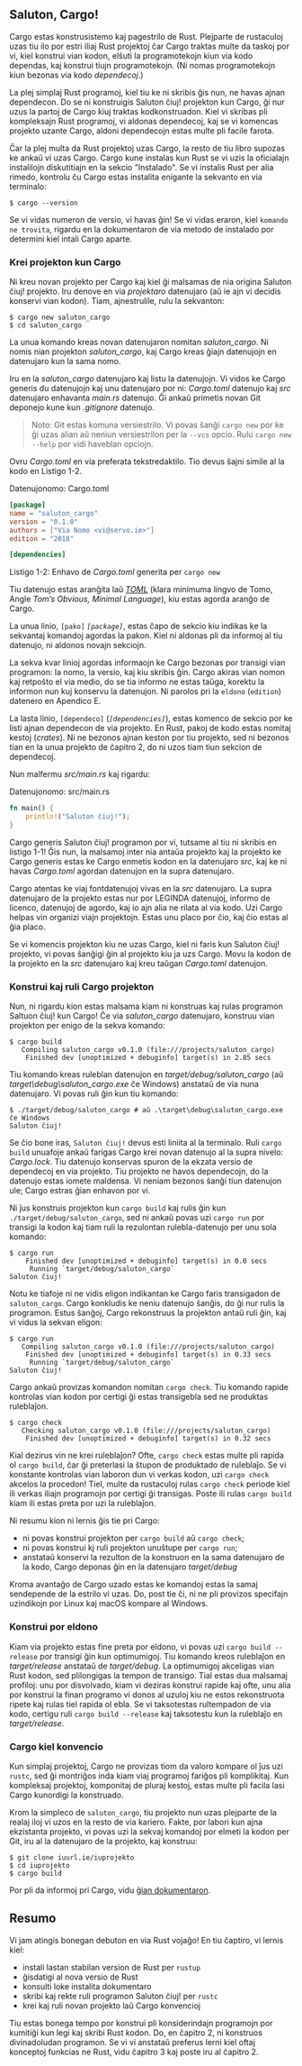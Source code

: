 ## Saluton, Cargo!

Cargo estas konstrusistemo kaj pagestrilo de Rust. Plejparte de rustaculoj uzas
tiu ilo por estri iliaj Rust projektoj ĉar Cargo traktas multe da taskoj por vi,
kiel konstrui vian kodon, elŝuti la programotekojn kiun via kodo dependas, kaj
konstrui tiujn programotekojn. (Ni nomas programotekojn kiun bezonas via kodo
*dependecoj*.)

La plej simplaj Rust programoj, kiel tiu ke ni skribis ĝis nun, ne havas ajnan
dependecon. Do se ni konstruigis Saluton ĉiuj! projekton kun Cargo, ĝi nur uzus
la partoj de Cargo kiuj traktas kodkonstruadon. Kiel vi skribas pli kompleksajn
Rust programoj, vi aldonas dependecoj, kaj se vi komencas projekto uzante Cargo,
aldoni dependecojn estas multe pli facile farota.

Ĉar la plej multa da Rust projektoj uzas Cargo, la resto de tiu libro supozas ke
ankaŭ vi uzas Cargo. Cargo kune instalas kun Rust se vi uzis la oficialajn
instalilojn diskutitiajn en la sekcio "Instalado". Se vi instalis Rust per alia
rimedo, kontrolu ĉu Cargo estas instalita enigante la sekvanto en via terminalo:

```text
$ cargo --version
```

Se vi vidas numeron de versio, vi havas ĝin! Se vi vidas eraron, kiel `komando ne
trovita`, rigardu en la dokumentaron de via metodo de instalado por determini
kiel intali Cargo aparte.

### Krei projekton kun Cargo

Ni kreu novan projekto per Cargo kaj kiel ĝi malsamas de nia origina
Saluton ĉiuj! projekto. Iru denove en via *projektaro* datenujaro (aŭ ie ajn vi
decidis konservi vian kodon). Tiam, ajnestrulile, rulu la sekvanton:

```text
$ cargo new saluton_cargo
$ cd saluton_cargo
```

La unua komando kreas novan datenujaron nomitan *saluton_cargo*. Ni nomis nian
projekton *saluton_cargo*, kaj Cargo kreas ĝiajn datenujojn en datenujaro kun la
sama nomo.

Iru en la *saluton_cargo* datenujaro kaj listu la datenujojn. Vi vidos ke Cargo
generis du datenujojn kaj unu datenujaro por ni: *Cargo.toml* datenujo kaj
*src* datenujaro enhavanta *main.rs* datenujo. Ĝi ankaŭ primetis novan Git
deponejo kune kun *.gitignore* datenujo.

> Noto: Git estas komuna versiestrilo. Vi povas ŝanĝi `cargo new` por ke ĝi uzas
> alian aŭ neniun versiestrilon per la `--vcs` opcio. Rulu `cargo new --help`
> por vidi haveblan opciojn.

Ovru *Cargo.toml* en via preferata tekstredaktilo. Tio devus ŝajni simile al la
kodo en Listigo 1-2.

<span class="filename">Datenujonomo: Cargo.toml</span>

```toml
[package]
name = "saluton_cargo"
version = "0.1.0"
authors = ["Via Nomo <vi@servo.ie>"]
edition = "2018"

[dependencies]
```

<span class="caption">Listigo 1-2: Enhavo de *Cargo.toml* generita per `cargo
new`</span>

Tiu datenujo estas aranĝita laŭ [*TOML*][toml]<!-- ignoru --> (klara minimuma
lingvo de Tomo, Angle *Tom’s Obvious, Minimal Language*), kiu estas agorda
aranĝo de Cargo.

[toml]: https://github.com/toml-lang/toml

La unua linio, `[pako]` *`[package]`*, estas ĉapo de sekcio kiu indikas ke la
sekvantaj komandoj agordas la pakon. Kiel ni aldonas pli da informoj al tiu
datenujo, ni aldonos novajn sekciojn.

La sekva kvar linioj agordas informaojn ke Cargo bezonas por transigi vian
programon: la nomo, la versio, kaj kiu skribis ĝin. Cargo akiras vian nomon kaj
retpoŝto el via medio, do se tia informo ne estas taŭga, korektu la informon nun
kuj konservu la datenujon. Ni parolos pri la `eldono` (`edition`) datenero en
Apendico E.

La lasta linio, `[dependeco]` (*`[dependencies]`*), estas komenco de sekcio por
ke listi ajnan dependecon de via projekto. En Rust, pakoj de kodo estas nomitaj
kestoj (*crates*). Ni ne bezonos ajnan keston por tiu projekto, sed ni bezonos
tian en la unua projekto de ĉapitro 2, do ni uzos tiam tiun sekcion de
dependecoj.

Nun malfermu *src/main.rs* kaj rigardu:

<span class="filename">Datenujonomo: src/main.rs</span>

```rust
fn main() {
    println!("Saluton ĉiuj!");
}
```

Cargo generis Saluton ĉiuj! programon por vi, tutsame al tiu ni skribis en
listigo 1-1! Ĝis nun, la malsamoj inter nia antaŭa projekto kaj la projekto ke
Cargo generis estas ke Cargo enmetis kodon en la datenujaro *src*, kaj ke ni
havas *Cargo.toml* agordan datenujon en la supra datenujaro.

Cargo atentas ke viaj fontdatenujoj vivas en la *src* datenujaro. La
supra datenujaro de la projekto estas nur por LEGINDA datenujoj, informo de
licenco, datenujoj de agordo, kaj io ajn alia ne rilata al via kodo. Uzi Cargo
helpas vin organizi viajn projektojn. Estas unu placo por ĉio, kaj ĉio estas al
ĝia placo.

Se vi komencis projekton kiu ne uzas Cargo, kiel ni faris kun Saluton ĉiuj!
projekto, vi povas ŝanĝigi ĝin al projekto kiu ja uzs Cargo. Movu la kodon de la
projekto en la *src* datenujaro kaj kreu taŭgan *Cargo.toml* datenujon.
### Konstrui kaj ruli Cargo projekton

Nun, ni rigardu kion estas malsama kiam ni konstruas kaj rulas programon
Saltuon ĉiuj! kun Cargo! Ĉe via *saluton_cargo* datenujaro, konstruu vian
projekton per enigo de la sekva komando:

```text
$ cargo build
   Compiling saluton_cargo v0.1.0 (file:///projects/saluton_cargo)
    Finished dev [unoptimized + debuginfo] target(s) in 2.85 secs
```

Tiu komando kreas ruleblan datenujon en *target/debug/saluton_cargo* (aŭ
*target\debug\saluton_cargo.exe* ĉe Windows) anstataŭ de via nuna datenujaro.
Vi povas ruli ĝin kun tiu komando:

```text
$ ./target/debug/saluton_cargo # aŭ .\target\debug\saluton_cargo.exe ĉe Windows
Saluton ĉiuj!
```

Se ĉio bone iras, `Saluton ĉiuj!` devus esti liniita al la terminalo. Ruli
`cargo build` unuafoje ankaŭ farigas Cargo krei novan datenujo al la supra
nivelo: *Cargo.lock*. Tiu datenujo konservas spuron de la ekzata versio de
dependecoj en via projekto. Tiu projekto ne havos dependecojn, do la datenujo
estas iomete maldensa. Vi neniam bezonos ŝanĝi tiun datenujon ule; Cargo estras
ĝian enhavon por vi.

Ni ĵus konstruis projekton kun `cargo build` kaj rulis ĝin kun
`./target/debug/saluton_cargo`, sed ni ankaŭ povas uzi `cargo run` por transigi
la kodon kaj tiam ruli la rezulontan rulebla-datenujo per unu sola komando:

```text
$ cargo run
    Finished dev [unoptimized + debuginfo] target(s) in 0.0 secs
     Running `target/debug/saluton_cargo`
Saluton ĉiuj!
```

Notu ke tiafoje ni ne vidis eligon indikantan ke Cargo faris transigadon de
`saluton_cargo`. Cargo konkludis ke neniu datenujo ŝanĝis, do ĝi nur rulis la
programon. Estus ŝanĝoj, Cargo rekonstruus la projekton antaŭ ruli ĝin, kaj vi
vidus la sekvan eligon:

```text
$ cargo run
   Compiling saluton_cargo v0.1.0 (file:///projects/saluton_cargo)
    Finished dev [unoptimized + debuginfo] target(s) in 0.33 secs
     Running `target/debug/saluton_cargo`
Saluton ĉiuj!
```
Cargo ankaŭ provizas komandon nomitan `cargo check`. Tiu komando rapide kontrolas
vian kodon por certigi ĝi estas transigebla sed ne produktas ruleblaĵon.

```text
$ cargo check
   Checking saluton_cargo v0.1.0 (file:///projects/saluton_cargo)
    Finished dev [unoptimized + debuginfo] target(s) in 0.32 secs
```

Kial dezirus vin ne krei ruleblaĵon? Ofte, `cargo check` estas multe pli rapida
ol `cargo build`, ĉar ĝi preterlasi la ŝtupon de produktado de ruleblaĵo. Se vi
konstante kontrolas vian laboron dun vi verkas kodon, uzi `cargo check` akcelos
la procedon! Tiel, multe da rustaculoj rulas `cargo check` periode kiel ili
verkas iliajn programojn por certigi ĝi transigas. Poste ili rulas `cargo build`
kiam ili estas preta por uzi la ruleblaĵon.

Ni resumu kion ni lernis ĝis tie pri Cargo:
* ni povas konstrui projekton per `cargo build` aŭ `cargo check`;
* ni povas konstrui kj ruli projekton unuŝtupe per `cargo run`;
* anstataŭ konservi la rezulton de la konstruon en la sama datenujaro de la
  kodo, Cargo deponas ĝin en la datenujaro *target/debug*

Kroma avantaĝo de Cargo uzado estas ke komandoj estas la samaj sendepende de la
estrilo vi uzas. Do, post tie ĉi, ni ne pli provizos specifajn uzindikojn por
Linux kaj macOS kompare al Windows.

### Konstrui por eldono

Kiam via projekto estas fine preta por eldono, vi povas uzi `cargo build
--release` por transigi ĝin kun optimumigoj. Tiu komando kreos ruleblaĵon en
*target/release* anstataŭ de *target/debug*. La optimumigoj akceligas vian Rust
kodon, sed plilongigas la tempon de transigo. Tial estas dua malsamaj profiloj:
unu por disvolvado, kiam vi deziras konstrui rapide kaj ofte, unu alia por
konstrui la finan programo vi donos al uzuloj kiu ne estos rekonstruota ripete
kaj rulas tiel rapida ol ebla. Se vi taksotestas rultempadon de via kodo,
certigu ruli `cargo build --release` kaj taksotestu kun la ruleblaĵo en
*target/release*.

### Cargo kiel konvencio

Kun simplaj projektoj, Cargo ne provizas tiom da valoro kompare ol ĵus uzi
`rustc`, sed ĝi montriĝos inda kiam viaj programoj fariĝos pli komplikitaj.
Kun kompleksaj projektoj, komponitaj de pluraj kestoj, estas multe pli facila
lasi Cargo kunordigi la konstruado.

Krom la simpleco de `saluton_cargo`, tiu projekto nun uzas plejparte de la
realaj iloj vi uzos en la resto de via kariero. Fakte, por labori kun ajna
ekzistanta projekto, vi povas uzi la sekvaj komandoj por elmeti la kodon per Git,
iru al la datenujaro de la projekto, kaj konstruu:

```text
$ git clone iuurl.ie/iuprojekto
$ cd iuprojekto
$ cargo build
```

Por pli da informoj pri Cargo, vidu [ĝian dokumentaron].

[ĝian dokumentaron]: https://doc.rust-lang.org/cargo/

## Resumo

Vi jam atingis bonegan debuton en via Rust vojaĝo! En tiu ĉaptiro, vi lernis
kiel:

* instali lastan stabilan version de Rust per `rustup`
* ĝisdatigi al nova versio de Rust
* konsulti loke instalita dokumentaro
* skribi kaj rekte ruli programon Saluton ĉiuj! per `rustc`
* krei kaj ruli novan projekto laŭ Cargo konvencioj

Tiu estas bonega tempo por konstrui pli konsiderindajn programojn por kumitiĝi
kun legi kaj skribi Rust kodon. Do, en ĉapitro 2, ni konstruos divinadoludan
programon. Se vi vi anstataŭ preferus lerni kiel oftaj konceptoj funkcias ne
Rust, vidu ĉapitro 3 kaj poste iru al ĉapitro 2.
